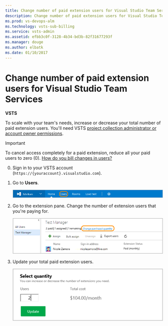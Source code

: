 ```yaml
---
title: Change number of paid extension users for Visual Studio Team Services
description: Change number of paid extension users for Visual Studio Team Services
ms.prod: vs-devops-alm
ms.technology: vsts-sub-billing
ms.service: vsts-admin
ms.assetid: efbb3c0f-3128-4b34-bd3b-82f31677293f 
ms.manager: douge
ms.author: elbatk
ms.date: 01/10/2017
---
```


# Change number of paid extension users for Visual Studio Team Services

**VSTS**


To scale with your team's needs, increase or decrease your total number of paid extension users.
You'll need VSTS 
[project collection administrator or account owner permissions](../accounts/faq-add-delete-users.md#find-owner). 

> [!IMPORTANT]
> To cancel access completely for a paid extension, 
> reduce all your paid users to zero (0). 
> [How do you bill changes in users?](../marketplace/faq-extensions.md#bill-period)

0.	Sign in to your VSTS account 
(```https://{youraccount}.visualstudio.com```).

0. Go to **Users**.

	<img alt="Go to Users" src="../_shared/_img/users-hub-updated-ui.png" style="border: 1px solid #CCCCCC" />

0.	Go to the extension pane. 
Change the number of extension users that you're paying for.

	<img alt="Edit your total paid extension users" src="_img/assign-extensions/extension-add-users.png" style="border: 1px solid #CCCCCC" />

0.	Update your total paid extension users.

	<img alt="Update total paid extension users" src="_img/assign-extensions/update-paid-users.png" style="border: 1px solid #CCCCCC" />


